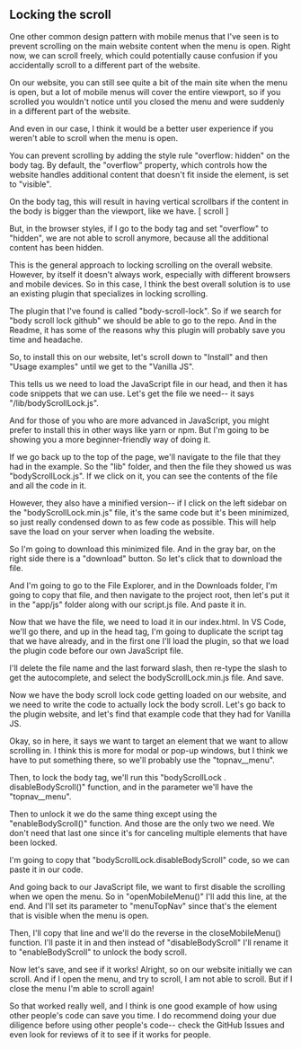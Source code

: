## Locking the scroll

One other common design pattern with mobile menus that I've seen is to prevent scrolling on the main website content when the menu is open. Right now, we can scroll freely, which could potentially cause confusion if you accidentally scroll to a different part of the website.

On our website, you can still see quite a bit of the main site when the menu is open, but a lot of mobile menus will cover the entire viewport, so if you scrolled you wouldn't notice until you closed the menu and were suddenly in a different part of the website.

And even in our case, I think it would be a better user experience if you weren't able to scroll when the menu is open.

You can prevent scrolling by adding the style rule "overflow: hidden" on the body tag. By default, the "overflow" property, which controls how the website handles additional content that doesn't fit inside the element, is set to "visible".

On the body tag, this will result in having vertical scrollbars if the content in the body is bigger than the viewport, like we have. [ scroll ]

But, in the browser styles, if I go to the body tag and set "overflow" to "hidden", we are not able to scroll anymore, because all the additional content has been hidden.

This is the general approach to locking scrolling on the overall website. However, by itself it doesn't always work, especially with different browsers and mobile devices. So in this case, I think the best overall solution is to use an existing plugin that specializes in locking scrolling.

The plugin that I've found is called "body-scroll-lock". So if we search for "body scroll lock github" we should be able to go to the repo. And in the Readme, it has some of the reasons why this plugin will probably save you time and headache.

So, to install this on our website, let's scroll down to "Install" and then "Usage examples" until we get to the "Vanilla JS".

This tells us we need to load the JavaScript file in our head, and then it has code snippets that we can use. Let's get the file we need-- it says "/lib/bodyScrollLock.js".

And for those of you who are more advanced in JavaScript, you might prefer to install this in other ways like yarn or npm. But I'm going to be showing you a more beginner-friendly way of doing it.

If we go back up to the top of the page, we'll navigate to the file that they had in the example. So the "lib" folder, and then the file they showed us was "bodyScrollLock.js". If we click on it, you can see the contents of the file and all the code in it.

However, they also have a minified version-- if I click on the left sidebar on the "bodyScrollLock.min.js" file, it's the same code but it's been minimized, so just really condensed down to as few code as possible. This will help save the load on your server when loading the website.

So I'm going to download this minimized file. And in the gray bar, on the right side there is a "download" button. So let's click that to download the file.

And I'm going to go to the File Explorer, and in the Downloads folder, I'm going to copy that file, and then navigate to the project root, then let's put it in the "app/js" folder along with our script.js file. And paste it in.

Now that we have the file, we need to load it in our index.html. In VS Code, we'll go there, and up in the head tag, I'm going to duplicate the script tag that we have already, and in the first one I'll load the plugin, so that we load the plugin code before our own JavaScript file.

I'll delete the file name and the last forward slash, then re-type the slash to get the autocomplete, and select the bodyScrollLock.min.js file. And save.

Now we have the body scroll lock code getting loaded on our website, and we need to write the code to actually lock the body scroll. Let's go back to the plugin website, and let's find that example code that they had for Vanilla JS.

Okay, so in here, it says we want to target an element that we want to allow scrolling in. I think this is more for modal or pop-up windows, but I think we have to put something there, so we'll probably use the "topnav\_\_menu".

Then, to lock the body tag, we'll run this "bodyScrollLock . disableBodyScroll()" function, and in the parameter we'll have the "topnav\_\_menu".

Then to unlock it we do the same thing except using the "enableBodyScroll()" function. And those are the only two we need. We don't need that last one since it's for canceling multiple elements that have been locked.

I'm going to copy that "bodyScrollLock.disableBodyScroll" code, so we can paste it in our code.

And going back to our JavaScript file, we want to first disable the scrolling when we open the menu. So in "openMobileMenu()" I'll add this line, at the end. And I'll set its parameter to "menuTopNav" since that's the element that is visible when the menu is open.

Then, I'll copy that line and we'll do the reverse in the closeMobileMenu() function. I'll paste it in and then instead of "disableBodyScroll" I'll rename it to "enableBodyScroll" to unlock the body scroll.

Now let's save, and see if it works! Alright, so on our website initially we can scroll. And if I open the menu, and try to scroll, I am not able to scroll. But if I close the menu I'm able to scroll again!

So that worked really well, and I think is one good example of how using other people's code can save you time. I do recommend doing your due diligence before using other people's code-- check the GitHub Issues and even look for reviews of it to see if it works for people.
